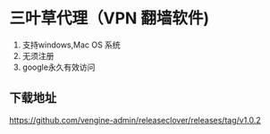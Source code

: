 # 三叶草代理（VPN 翻墙软件)
1. 支持windows,Mac OS 系统
2. 无须注册
3. google永久有效访问
## 下载地址
https://github.com/vengine-admin/releaseclover/releases/tag/v1.0.2
